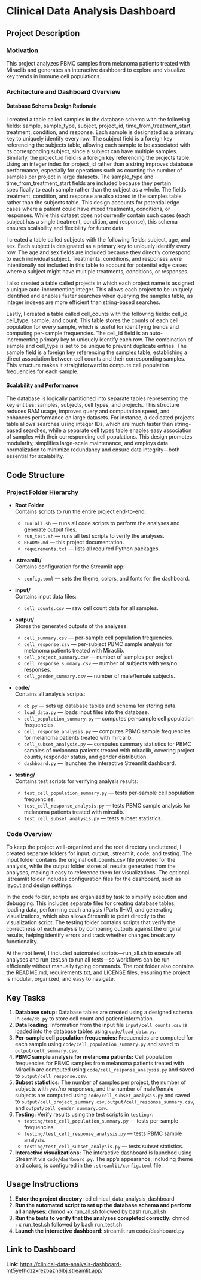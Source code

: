 # Clinical Data Analysis Dashboard

## Project Description

### Motivation

This project analyzes PBMC samples from melanoma patients treated with Miraclib and generates 
an interactive dashboard to explore and visualize key trends in immune cell populations.

### Architecture and Dashboard Overview

#### Database Schema Design Rationale

I created a table called samples in the database schema with the following fields: sample, sample_type, subject, project_id, time_from_treatment_start, treatment, condition, and response. Each sample is designated as a primary key to uniquely identify every row. The subject field is a foreign key referencing the subjects table, allowing each sample to be associated with its corresponding subject, since a subject can have multiple samples. Similarly, the project_id field is a foreign key referencing the projects table. Using an integer index for project_id rather than a string improves database performance, especially for operations such as counting the number of samples per project in large datasets.
The sample_type and time_from_treatment_start fields are included because they pertain specifically to each sample rather than the subject as a whole. The fields treatment, condition, and response are also stored in the samples table rather than the subjects table. This design accounts for potential edge cases where a patient could have mixed treatments, conditions, or responses. While this dataset does not currently contain such cases (each subject has a single treatment, condition, and response), this schema ensures scalability and flexibility for future data.

I created a table called subjects with the following fields: subject, age, and sex. Each subject is designated as a primary key to uniquely identify every row. The age and sex fields are included because they directly correspond to each individual subject. Treatments, conditions, and responses were intentionally not included in this table to account for potential edge cases where a subject might have multiple treatments, conditions, or responses.

I also created a table called projects in which each project name is assigned a unique auto-incrementing integer. This allows each project to be uniquely identified and enables faster searches when querying the samples table, as integer indexes are more efficient than string-based searches.

Lastly, I created a table called cell_counts with the following fields: cell_id, cell_type, sample, and count. This table stores the counts of each cell population for every sample, which is useful for identifying trends and computing per-sample frequencies. The cell_id field is an auto-incrementing primary key to uniquely identify each row. The combination of sample and cell_type is set to be unique to prevent duplicate entries. The sample field is a foreign key referencing the samples table, establishing a direct association between cell counts and their corresponding samples. This structure makes it straightforward to compute cell population frequencies for each sample.

#### Scalability and Performance

The database is logically partitioned into separate tables representing the key entities: samples, subjects, cell types, and projects. This structure reduces RAM usage, improves query and computation speed, and enhances performance on large datasets. For instance, a dedicated projects table allows searches using integer IDs, which are much faster than string-based searches, while a separate cell types table enables easy association of samples with their corresponding cell populations. This design promotes modularity, simplifies large-scale maintenance, and employs data normalization to minimize redundancy and ensure data integrity—both essential for scalability.

## Code Structure

### Project Folder Hierarchy

- **Root Folder**  
  Contains scripts to run the entire project end-to-end:
  - `run_all.sh` — runs all code scripts to perform the analyses and generate output files.  
  - `run_test.sh` — runs all test scripts to verify the analyses.  
  - `README.md` — this project documentation.  
  - `requirements.txt` — lists all required Python packages.

- **.streamlit/**  
  Contains configuration for the Streamlit app:
  - `config.toml` — sets the theme, colors, and fonts for the dashboard.

- **input/**  
  Contains input data files:
  - `cell_counts.csv` — raw cell count data for all samples.

- **output/**  
  Stores the generated outputs of the analyses:
  - `cell_summary.csv` — per-sample cell population frequencies.  
  - `cell_response.csv` — per-subject PBMC sample analysis for melanoma patients treated with Miraclib.  
  - `cell_project_summary.csv` — number of samples per project.  
  - `cell_response_summary.csv` — number of subjects with yes/no responses.  
  - `cell_gender_summary.csv` — number of male/female subjects.

- **code/**  
  Contains all analysis scripts:
  - `db.py` — sets up database tables and schema for storing data.  
  - `load_data.py` — loads input files into the database.  
  - `cell_population_summary.py` — computes per-sample cell population frequencies.  
  - `cell_response_analysis.py` — computes PBMC sample frequencies for melanoma patients treated with mircalib.
  - `cell_subset_analysis.py` — computes summary statistics for PBMC samples of melanoma patients treated with miraclib, covering project counts, responder status, and gender distribution.
  - `dashboard.py` — launches the interactive Streamlit dashboard.

- **testing/**  
  Contains test scripts for verifying analysis results:
  - `test_cell_population_summary.py` — tests per-sample cell population frequencies.  
  - `test_cell_response_analysis.py` — tests PBMC sample analysis for melanoma patients treated with mircalib.
  - `test_cell_subset_analysis.py` — tests subset statistics.
 
### Code Overview

To keep the project well-organized and the root directory uncluttered, I created separate folders for input, output, .streamlit, code, and testing. The input folder contains the original cell_counts.csv file provided for the analysis, while the output folder stores all results generated from the analyses, making it easy to reference them for visualizations. The optional .streamlit folder includes configuration files for the dashboard, such as layout and design settings.

In the code folder, scripts are organized by task to simplify execution and debugging. This includes separate files for creating database tables, loading data, performing each analysis (Parts II–IV), and generating visualizations, which also allows Streamlit to point directly to the visualization script. The testing folder contains scripts that verify the correctness of each analysis by comparing outputs against the original results, helping identify errors and track whether changes break any functionality.

At the root level, I included automated scripts—run_all.sh to execute all analyses and run_test.sh to run all tests—so workflows can be run efficiently without manually typing commands. The root folder also contains the README.md, requirements.txt, and LICENSE files, ensuring the project is modular, organized, and easy to navigate.

## Key Tasks

1. **Database setup:** Database tables are created using a designed schema in `code/db.py` to store 
   cell count and patient information.
2. **Data loading:** Information from the input file `input/cell_counts.csv` is loaded into the database 
   tables using `code/load_data.py`.
3. **Per-sample cell population frequencies:** Frequencies are computed for each sample using 
   `code/cell_population_summary.py` and saved to `output/cell_summary.csv`.
4. **PBMC sample analysis for melanoma patients:** Cell population frequencies for PBMC samples 
   from melanoma patients treated with Miraclib are computed using `code/cell_response_analysis.py` 
   and saved to `output/cell_response.csv`.
5. **Subset statistics:** The number of samples per project, the number of subjects with 
   yes/no responses, and the number of male/female subjects are computed using 
   `code/cell_subset_analysis.py` and saved to `output/cell_project_summary.csv`, 
   `output/cell_response_summary.csv`, and `output/cell_gender_summary.csv`.
6. **Testing:** Verify results using the test scripts in `testing/`:
   - `testing/test_cell_population_summary.py` — tests per-sample frequencies.  
   - `testing/test_cell_response_analysis.py` — tests PBMC sample analysis.  
   - `testing/test_cell_subset_analysis.py` — tests subset statistics.
7. **Interactive visualizations:** The interactive dashboard is launched using Streamlit via 
   `code/dashboard.py`. The app’s appearance, including theme and colors, is configured in 
   the `.streamlit/config.toml` file.

## Usage Instructions

1) **Enter the project directory**: cd clinical_data_analysis_dashboard
2) **Run the automated script to set up the database schema and perform all analyses**: chmod +x run_all.sh followed by bash run_all.sh
3) **Run the tests to verify that the analyses completed correctly**: chmod +x run_test.sh followed by bash run_test.sh
4) **Launch the interactive dashboard**: streamlit run code/dashboard.py

## Link to Dashboard

**Link**: https://clinical-data-analysis-dashboard-mt5yefhdzzxrezbazn6lbj.streamlit.app/
